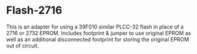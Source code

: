 # Flash-2716

This is an adapter for using a 39F010 similar PLCC-32 flash in place of a 2716 or 2732 EPROM. Includes footprint & jumper to use original EPROM as well as an additional disconnected footprint for storing the original EPROM out of circuit.